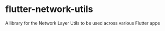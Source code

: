 # flutter-network-utils
A library for the Network Layer Utils to be used across various Flutter apps
